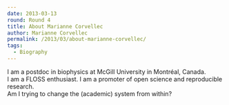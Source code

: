 ```yaml
---
date: 2013-03-13
round: Round 4
title: About Marianne Corvellec
author: Marianne Corvellec
permalink: /2013/03/about-marianne-corvellec/
tags:
  - Biography
---
```

I am a postdoc in biophysics at McGill University in Montréal, Canada.  
I am a FLOSS enthusiast. I am a promoter of open science and reproducible research.  
Am I trying to change the (academic) system from within?
